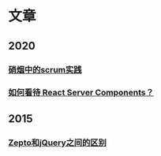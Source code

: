 # 文章


## 2020

### [硝烟中的scrum实践](https://github.com/catcxj/blog/issues/3)

### [如何看待 React Server Components？](https://github.com/catcxj/blog/issues/1)


## 2015

### [Zepto和jQuery之间的区别](https://github.com/catcxj/blog/issues/2)